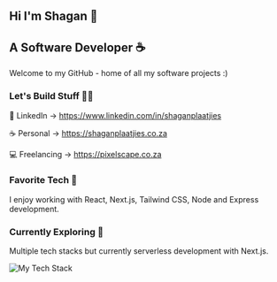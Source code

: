 
## Hi I'm Shagan 👋 

## A Software Developer ☕

Welcome to my GitHub - home of all my software projects :)

### Let's Build Stuff 👨‍💻

💼 LinkedIn -> https://www.linkedin.com/in/shaganplaatjies

☕ Personal -> https://shaganplaatjies.co.za

💻 Freelancing -> https://pixelscape.co.za

### Favorite Tech 🤟

I enjoy working with React, Next.js, Tailwind CSS, Node and Express development.

### Currently Exploring 💭

Multiple tech stacks but currently serverless development with Next.js.


![My Tech Stack](https://github.com/shgnplaatjies/shgnplaatjies/assets/63879125/96bbd206-d7a5-42c2-b576-fe75ebe02d87)
